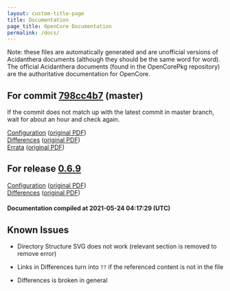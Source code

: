 ```yaml
---
layout: custom-title-page
title: Documentation
page_title: OpenCore Documentation
permalink: /docs/
---
```

Note: these files are automatically generated and are unofficial versions of Acidanthera documents (although they should be the same word for word). The official Acidanthera documents (found in the OpenCorePkg repository) are the authoritative documentation for OpenCore.

## For commit [798cc4b7](https://github.com/acidanthera/OpenCorePkg/tree/798cc4b7ae377b17543c00fc2cd9e688b7f52709) (master)

If the commit does not match up with the latest commit in master branch, wait for about an hour and check again.

[Configuration](latest/Configuration.html) ([original PDF](https://github.com/acidanthera/OpenCorePkg/blob/798cc4b7ae377b17543c00fc2cd9e688b7f52709/Docs/Configuration.pdf))
<br>
[Differences](latest/Differences.html) ([original PDF](https://github.com/acidanthera/OpenCorePkg/blob/798cc4b7ae377b17543c00fc2cd9e688b7f52709/Docs/Differences/Differences.pdf))
<br>
[Errata](latest/Errata.html) ([original PDF](https://github.com/acidanthera/OpenCorePkg/blob/798cc4b7ae377b17543c00fc2cd9e688b7f52709/Docs/Errata/Errata.pdf))

## For release [0.6.9](https://github.com/acidanthera/OpenCorePkg/tree/0.6.9)

[Configuration](release/Configuration.html) ([original PDF](https://github.com/acidanthera/OpenCorePkg/blob/0.6.9/Docs/Configuration.pdf))
<br>
[Differences](release/Differences.html) ([original PDF](https://github.com/acidanthera/OpenCorePkg/blob/0.6.9/Docs/Differences/Differences.pdf))

#### Documentation compiled at 2021-05-24 04:17:29 (UTC)

## Known Issues

* Directory Structure SVG does not work (relevant section is removed to remove error)

* Links in Differences turn into `??` if the referenced content is not in the file

* Differences is broken in general

